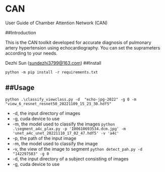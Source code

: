 # CAN

User Guide of Chamber Attention Network (CAN)

##Introduction

This is the CAN toolkit developed for accurate diagnosis of pulmonary artery hypertension using echocardiography. You can set the suprameters according to your needs.

Dezhi Sun (sundezhi3799@163.com) 
##Install
```
python -m pip install -r requirements.txt
```
##Usage
---
```python .\classify_viewclass.py -d  "echo-jpg-2022" -g 0 -m "view_6_resnet_resnet50_20221109_15_23_30.hdf5"```<br>
- -d, the input directory of images 
- -g, cuda device to use
- -m, the model used to classify the images
```python .\segment_a4c_plax.py -p 'I00610693534.dcm.jpg' -m 'unet_a4c_unet_20221110_17_02_47.hdf5' -v 'a4c'```<br>
- -p, the path of the input image
- -m, the model used to classify the image
- -v, the view of the image to segment
```python detect_pah.py -d  "142297583" -g 0```
- -d, the input directory of a subject consisting of images 
- -g, cuda device to use
